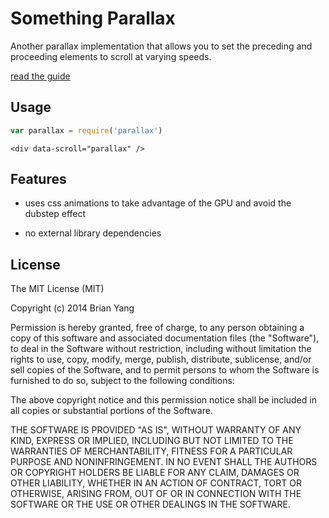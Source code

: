 # Something Parallax

Another parallax implementation that allows you to set the preceding and proceeding elements to scroll at varying speeds.

[read the guide](https://github.com/brianyang/custom-parallax/blob/master/parallax.js.md)

## Usage

```js
var parallax = require('parallax')
```

```
<div data-scroll="parallax" />
```

## Features

* uses css animations to take advantage of the GPU and avoid the dubstep effect

* no external library dependencies


## License


The MIT License (MIT)

Copyright (c) 2014 Brian Yang

Permission is hereby granted, free of charge, to any person obtaining a copy of this software and associated documentation files (the "Software"), to deal in the Software without restriction, including without limitation the rights to use, copy, modify, merge, publish, distribute, sublicense, and/or sell copies of the Software, and to permit persons to whom the Software is furnished to do so, subject to the following conditions:

The above copyright notice and this permission notice shall be included in all copies or substantial portions of the Software.

THE SOFTWARE IS PROVIDED "AS IS", WITHOUT WARRANTY OF ANY KIND, EXPRESS OR IMPLIED, INCLUDING BUT NOT LIMITED TO THE WARRANTIES OF MERCHANTABILITY, FITNESS FOR A PARTICULAR PURPOSE AND NONINFRINGEMENT. IN NO EVENT SHALL THE AUTHORS OR COPYRIGHT HOLDERS BE LIABLE FOR ANY CLAIM, DAMAGES OR OTHER LIABILITY, WHETHER IN AN ACTION OF CONTRACT, TORT OR OTHERWISE, ARISING FROM, OUT OF OR IN CONNECTION WITH THE SOFTWARE OR THE USE OR OTHER DEALINGS IN THE SOFTWARE.
